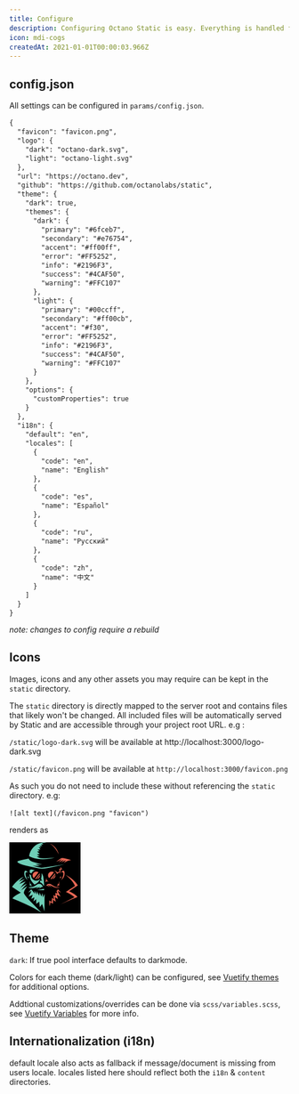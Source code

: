 ```yaml
---
title: Configure
description: Configuring Octano Static is easy. Everything is handled from a single json file. No coding required.
icon: mdi-cogs
createdAt: 2021-01-01T00:00:03.966Z
---
```


## config.json

All settings can be configured in `params/config.json`.  

```json[params/config.json]
{
  "favicon": "favicon.png",
  "logo": {
    "dark": "octano-dark.svg",
    "light": "octano-light.svg"
  },
  "url": "https://octano.dev",
  "github": "https://github.com/octanolabs/static",
  "theme": {
    "dark": true,
    "themes": {
      "dark": {
        "primary": "#6fceb7",
        "secondary": "#e76754",
        "accent": "#ff00ff",
        "error": "#FF5252",
        "info": "#2196F3",
        "success": "#4CAF50",
        "warning": "#FFC107"
      },
      "light": {
        "primary": "#00ccff",
        "secondary": "#ff00cb",
        "accent": "#f30",
        "error": "#FF5252",
        "info": "#2196F3",
        "success": "#4CAF50",
        "warning": "#FFC107"
      }
    },
    "options": { 
      "customProperties": true 
    }
  },
  "i18n": {
    "default": "en",
    "locales": [
      {
        "code": "en",
        "name": "English"
      },
      {
        "code": "es",
        "name": "Español"
      },
      {
        "code": "ru",
        "name": "Pусский"
      },
      {
        "code": "zh",
        "name": "中文"
      }
    ]
  }
}
```
*note: changes to config require a rebuild*

## Icons

Images, icons and any other assets you may require can be kept in the `static` directory. 

The `static` directory is directly mapped to the server root and contains files that likely won't be changed. All included files will be automatically served by Static and are accessible through your project root URL. e.g : 

`/static/logo-dark.svg` will be available at http://localhost:3000/logo-dark.svg

`/static/favicon.png` will be available at  `http://localhost:3000/favicon.png`

As such you do not need to include these without referencing the `static` directory. e.g:  

`![alt text](/favicon.png "favicon")`

renders as 

![alt text](/favicon.png "favicon")

## Theme
 
`dark`: If true pool interface defaults to darkmode.

Colors for each theme (dark/light) can be configured, see [Vuetify themes](https://vuetifyjs.com/en/features/theme) for additional options.

Addtional customizations/overrides can be done via `scss/variables.scss`, see [Vuetify Variables](https://vuetifyjs.com/en/features/sass-variables/) for more info.

## Internationalization (i18n)

default locale also acts as fallback if message/document is missing from users locale.
locales listed here should reflect both the `i18n` & `content` directories.
